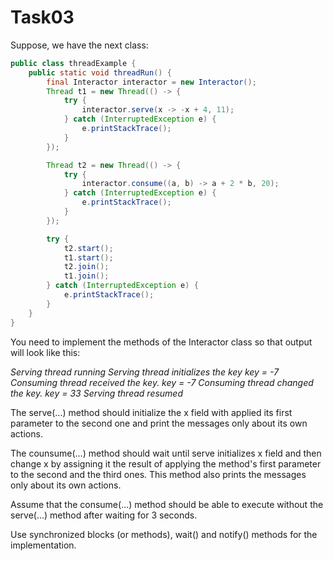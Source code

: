 # Task03

Suppose, we have the next class:
```java
public class threadExample {
    public static void threadRun() {
        final Interactor interactor = new Interactor();
        Thread t1 = new Thread(() -> {
            try {
                interactor.serve(x -> -x + 4, 11);
            } catch (InterruptedException e) {
                e.printStackTrace();
            }
        });

        Thread t2 = new Thread(() -> {
            try {
                interactor.consume((a, b) -> a + 2 * b, 20);
            } catch (InterruptedException e) {
                e.printStackTrace();
            }
        });

        try {
            t2.start();
            t1.start();
            t2.join();
            t1.join();
        } catch (InterruptedException e) {
            e.printStackTrace();
        }
    }
}
```

You need to implement the methods of the Interactor class so that output will look like this:

  *Serving thread running*
  *Serving thread initializes the key*
  *key = -7*
  *Consuming thread received the key. key = -7*
  *Consuming thread changed the key. key = 33*
  *Serving thread resumed*
  
The serve(...) method should initialize the x field with applied its first parameter to the second one and print the messages only about its own actions.

The counsume(...) method should wait until serve initializes x field and then change x by assigning it the result of applying the method's first parameter to the second and the third ones. This method also prints the messages only about its own actions.

Assume that the consume(...) method should be able to execute without the serve(...) method after waiting for 3 seconds.

Use synchronized blocks (or methods), wait() and notify() methods for the implementation.
